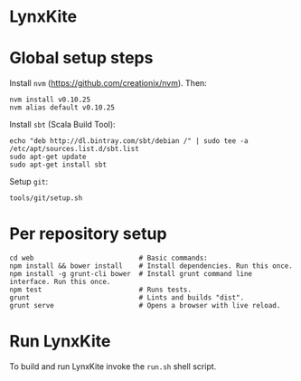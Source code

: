 LynxKite
========

Global setup steps
==================
Install `nvm` (https://github.com/creationix/nvm). Then:

    nvm install v0.10.25
    nvm alias default v0.10.25

Install `sbt` (Scala Build Tool):

    echo "deb http://dl.bintray.com/sbt/debian /" | sudo tee -a /etc/apt/sources.list.d/sbt.list
    sudo apt-get update
    sudo apt-get install sbt

Setup `git`:

    tools/git/setup.sh

Per repository setup
====================
    cd web                          # Basic commands:
    npm install && bower install    # Install dependencies. Run this once.
    npm install -g grunt-cli bower  # Install grunt command line interface. Run this once.
    npm test                        # Runs tests.
    grunt                           # Lints and builds "dist".
    grunt serve                     # Opens a browser with live reload.

Run LynxKite
============
To build and run LynxKite invoke the `run.sh` shell script.
